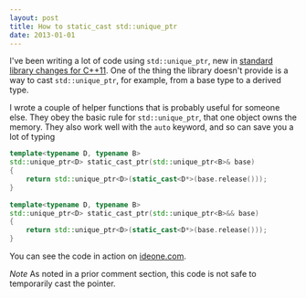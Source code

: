```yaml
---
layout: post
title: How to static_cast std::unique_ptr
date: 2013-01-01
---
```


I've been writing a lot of code using `std::unique_ptr`, new in [standard library changes for C++11](http://en.wikipedia.org/wiki/C%2B%2B11#C.2B.2B_standard_library_changes). One of the thing the library doesn't provide is a way to cast `std::unique_ptr`, for example, from a base type to a derived type.

I wrote a couple of helper functions that is probably useful for someone else. They obey the basic rule for `std::unique_ptr`, that one object owns the memory. They also work well with the `auto` keyword, and so can save you a lot of typing

```cpp
template<typename D, typename B>
std::unique_ptr<D> static_cast_ptr(std::unique_ptr<B>& base)
{
    return std::unique_ptr<D>(static_cast<D*>(base.release()));
}
  
template<typename D, typename B>
std::unique_ptr<D> static_cast_ptr(std::unique_ptr<B>&& base)
{
    return std::unique_ptr<D>(static_cast<D*>(base.release()));
}
```

You can see the code in action on [ideone.com](http://ideone.com/waVNu).

*Note* As noted in a prior comment section, this code is not safe to temporarily cast the pointer.
